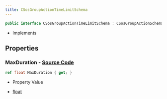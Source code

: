 ```yaml
---
title: CSosGroupActionTimeLimitSchema
---
```


```csharp
public interface CSosGroupActionTimeLimitSchema : CSosGroupActionSchema, ISchemaClass<CSosGroupActionSchema>, ISchemaClass<CSosGroupActionTimeLimitSchema>, ISchemaField, ISchemaClass, INativeHandle
```

- Implements

## Properties

### **MaxDuration** - [Source Code](https://github.com/swiftly-solution/swiftlys2/blob/main/managed/src/SwiftlyS2.Generated/Schemas/Interfaces/CSosGroupActionTimeLimitSchema.cs#L16)

```csharp
ref float MaxDuration { get; }
```

- Property Value

- [float](https://learn.microsoft.com/dotnet/api/system.single)

